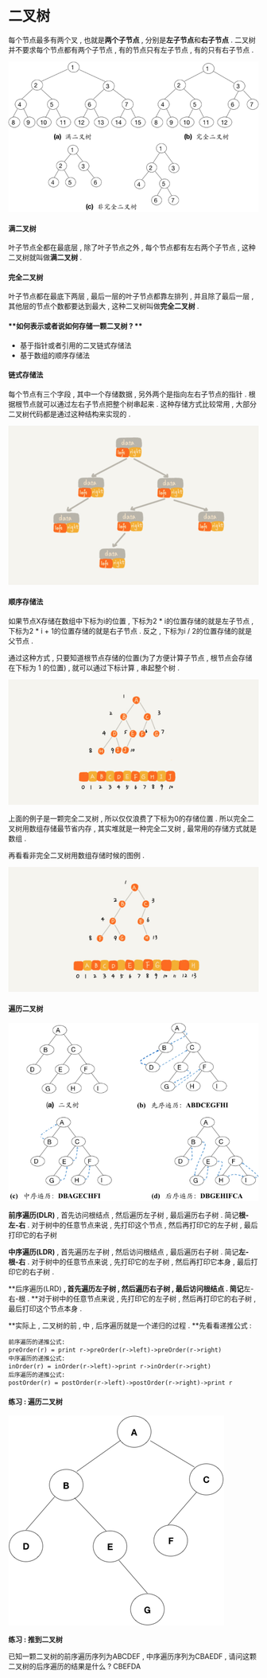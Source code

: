 # 二叉树

每个节点最多有两个叉 , 也就是**两个子节点** , 分别是**左子节点**和**右子节点** . 二叉树并不要求每个节点都有两个子节点 , 有的节点只有左子节点 , 有的只有右子节点 .

![](/assets/erchashutu.png)

#### **满二叉树**

叶子节点全都在最底层 , 除了叶子节点之外 , 每个节点都有左右两个子节点 , 这种二叉树就叫做**满二叉树** .

#### **完全二叉树**

叶子节点都在最底下两层 , 最后一层的叶子节点都靠左排列 , 并且除了最后一层 , 其他层的节点个数都要达到最大 , 这种二叉树叫做**完全二叉树** .

#### **如何表示或者说如何存储一颗二叉树 ? **

* 基于指针或者引用的二叉链式存储法
* 基于数组的顺序存储法

#### **链式存储法**

每个节点有三个字段 , 其中一个存储数据 , 另外两个是指向左右子节点的指针 . 根据根节点就可以通过左右子节点把整个树串起来 . 这种存储方式比较常用 , 大部分二叉树代码都是通过这种结构来实现的 .

![](/assets/lianshicunchuerchashu.png)

#### **顺序存储法**

如果节点X存储在数组中下标为i的位置 , 下标为2 \* i的位置存储的就是左子节点 , 下标为2 \* i + 1的位置存储的就是右子节点 . 反之 , 下标为i / 2的位置存储的就是父节点 .

通过这种方式 , 只要知道根节点存储的位置\(为了方便计算子节点 , 根节点会存储在下标为 1 的位置\) , 就可以通过下标计算 , 串起整个树 .

![](/assets/shunxuchunchufa.png)

上面的例子是一颗完全二叉树 , 所以仅仅浪费了下标为0的存储位置 . 所以完全二叉树用数组存储最节省内存 , 其实堆就是一种完全二叉树 , 最常用的存储方式就是数组 .

再看看非完全二叉树用数组存储时候的图例 .

![](/assets/feiwanquanerchashu.png)

#### 遍历二叉树

![](/assets/bianlierchashu.png)

**前序遍历\(DLR\)** , 首先访问根结点 , 然后遍历左子树 , 最后遍历右子树 . 简记**根-左-右** . 对于树中的任意节点来说 , 先打印这个节点 , 然后再打印它的左子树 , 最后打印它的右子树

**中序遍历\(LDR\)** , 首先遍历左子树 , 然后访问根结点 , 最后遍历右子树 . 简记**左-根-右** . 对于树中的任意节点来说 , 先打印它的左子树 , 然后再打印它本身 , 最后打印它的右子树 .

**后序遍历\(LRD\) **, 首先遍历左子树 , 然后遍历右子树 , 最后访问根结点 . 简记**左-右-根 . **对于树中的任意节点来说 , 先打印它的左子树 , 然后再打印它的右子树 , 最后打印这个节点本身 .

**实际上 , 二叉树的前 , 中 , 后序遍历就是一个递归的过程 . **先看看递推公式 :

```
前序遍历的递推公式:
preOrder(r) = print r->preOrder(r->left)->preOrder(r->right)
中序遍历的递推公式:
inOrder(r) = inOrder(r->left)->print r->inOrder(r->right)
后序遍历的递推公式:
postOrder(r) = postOrder(r->left)->postOrder(r->right)->print r
```

#### 练习 : 遍历二叉树

![](/assets/lianxibinalierchashu.png)

**练习 : 推到二叉树**

已知一颗二叉树的前序遍历序列为ABCDEF , 中序遍历序列为CBAEDF , 请问这颗二叉树的后序遍历的结果是什么 ? CBEFDA



